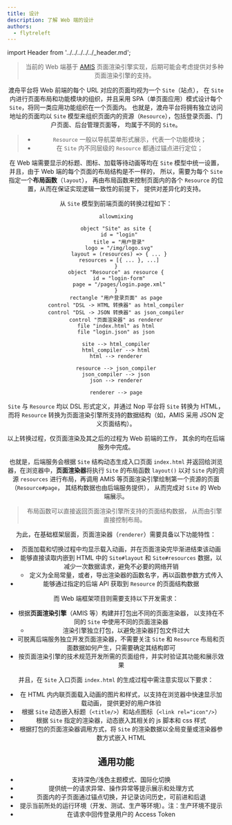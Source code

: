 ```yaml
---
title: 设计
description: 了解 Web 端的设计
authors:
  - flytreleft
---
```


import Header from '../../../../../\_header.md';

<Header />

> 当前的 Web 端基于
> [AMIS](https://baidu.github.io/amis/examples/index)
> 页面渲染引擎实现，后期可能会考虑提供对多种页面渲染引擎的支持。

渡舟平台将 Web 前端的每个 URL 对应的页面均视为一个 `Site`（站点），
在 `Site` 内进行页面布局和功能模块的组织，并且采用
SPA（单页面应用）模式设计每个 `Site`，将同一类应用功能组织在一个页面内。
也就是，渡舟平台将拥有独立访问地址的页面均以 `Site`
模型来组织页面内的资源（`Resource`），包括登录页面、门户页面、后台管理页面等，
均属于不同的 `Site`。

> - `Resource` 一般以导航菜单形式展示，代表一个功能模块；
> - 在 `Site` 内不同层级的 `Resource` 都通过锚点进行定位；

在 Web 端需要显示的标题、图标、加载等待动画等均在
`Site` 模型中统一设置，并且，由于 Web 端的每个页面的布局结构是不一样的，
所以，需要为每个 `Site` 指定一个**布局函数**（`layout`），
再由布局函数来控制页面内的各个 `Resource` 的位置，从而在保证实现逻辑一致性的前提下，
提供对差异化的支持。

从 `Site` 模型到前端页面的转换过程如下：

```plantuml
allowmixing

object "Site" as site {
  id = "login"
  title = "用户登录"
  logo = "/img/logo.svg"
  layout = (resources) => { ... }
  resources = [{ ... }, ...]
}
object "Resource" as resource {
  id = "login-form"
  page = "/pages/login.page.xml"
}
rectangle "用户登录页面" as page
control "DSL -> HTML 转换器" as html_compiler
control "DSL -> JSON 转换器" as json_compiler
control "页面渲染器" as renderer
file "index.html" as html
file "login.json" as json

site --> html_compiler
html_compiler --> html
html --> renderer

resource --> json_compiler
json_compiler --> json
json --> renderer

renderer --> page
```

`Site` 与 `Resource` 均以 DSL 形式定义，并通过 Nop
平台将 `Site` 转换为 HTML，而将 `Resource`
转换为页面渲染引擎所支持的数据结构（如，AMIS 采用 JSON 定义页面结构）。

以上转换过程，仅页面渲染及其之后的过程为 Web 前端的工作，
其余的均在后端服务中完成。

也就是，后端服务会根据 `Site` 结构动态生成入口页面 `index.html`
并返回给浏览器，在浏览器中，**页面渲染器**将执行 `Site`
的布局函数 `layout()` 以对 `Site` 内的资源 `resources`
进行布局，再调用 AMIS 等页面渲染引擎绘制第一个资源的页面（`Resource#page`，
其结构数据也由后端服务提供），
从而完成对 `Site` 的 Web 端展示。

> 布局函数可以直接返回页面渲染引擎所支持的页面结构数据，
> 从而由引擎直接控制布局。

为此，在基础框架层面，页面渲染器（`renderer`）需要具备以下功能特性：

- 页面加载和切换过程中均显示载入动画，并在页面渲染完毕渐进结束该动画
- 能够直接读取内嵌到 HTML 中的 `Site#layout`
  和 `Site#resources` 数据，以减少一次数据请求，避免不必要的网络开销
  - 定义为全局常量，或者，导出渲染器的函数名字，再以函数参数方式传入
- 能够通过指定的后端 API 获取到 `Resource` 的页面结构数据

而 Web 端框架项目则需要支持以下开发需求：

- 根据**页面渲染引擎**（AMIS 等）构建并打包出不同的页面渲染器，
  以支持在不同的 `Site` 中使用不同的页面渲染器
  - 渲染引擎独立打包，以避免渲染器打包文件过大
- 可脱离后端服务独立开发页面渲染器，不需要关注 `Site` 和 `Resource`
  布局和页面数据如何产生，只需要确定其结构即可
- 按页面渲染引擎的技术规范开发所需的页面组件，并实时验证其功能和展示效果

并且，在 `Site` 入口页面 `index.html` 的生成过程中需注意实现以下要求：

- 在 HTML 内内联页面载入动画的图片和样式，以支持在浏览器中快速显示加载动画，
  提供更好的用户体验
- 根据 `Site` 动态嵌入标题（`<title/>`）和站点图标（`<link rel="icon"/>`）
- 根据 `Site` 指定的渲染器，动态嵌入其相关的 js 脚本和 css 样式
- 根据打包的页面渲染器调用方式，将 `Site`
  的渲染数据以全局变量或渲染器参数方式嵌入 HTML

## 通用功能

- 支持深色/浅色主题模式、国际化切换
- 提供统一的请求异常、操作异常等提示展示和处理方式
- 页面内的子页面通过锚点切换，并记录访问历史，可前进和后退
- 提示当前所处的运行环境（开发、测试、生产等环境）。注：生产环境不提示
- 在请求中回传登录用户的 Access Token
